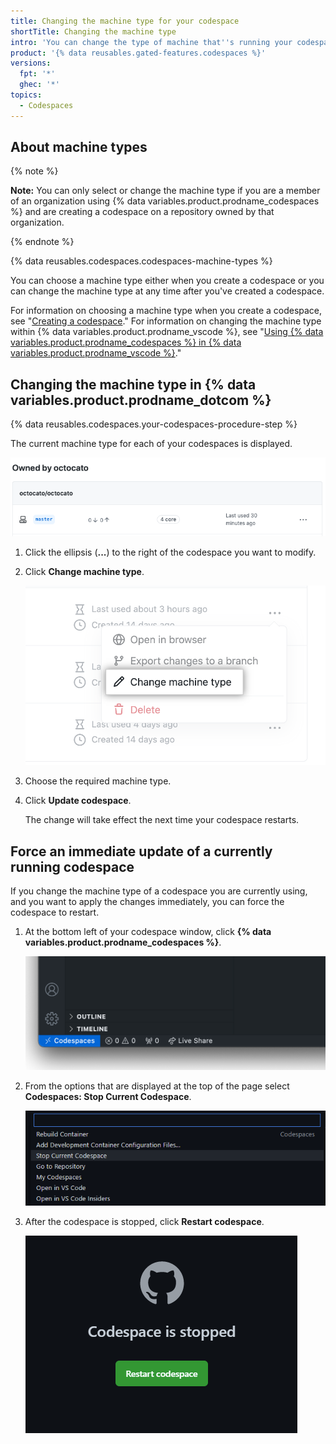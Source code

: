 ```yaml
---
title: Changing the machine type for your codespace
shortTitle: Changing the machine type
intro: 'You can change the type of machine that''s running your codespace, so that you''re using resources appropriate for work you''re doing.'
product: '{% data reusables.gated-features.codespaces %}'
versions:
  fpt: '*'
  ghec: '*'
topics:
  - Codespaces
---
```


## About machine types

{% note %}

**Note:** You can only select or change the machine type if you are a member of an organization using {% data variables.product.prodname_codespaces %} and are creating a codespace on a repository owned by that organization.

{% endnote %}

{% data reusables.codespaces.codespaces-machine-types %}

You can choose a machine type either when you create a codespace or you can change the machine type at any time after you've created a codespace.

For information on choosing a machine type when you create a codespace, see "[Creating a codespace](/codespaces/developing-in-codespaces/creating-a-codespace#creating-a-codespace)." For information on changing the machine type within {% data variables.product.prodname_vscode %}, see "[Using {% data variables.product.prodname_codespaces %} in {% data variables.product.prodname_vscode %}](/codespaces/developing-in-codespaces/using-codespaces-in-visual-studio-code#changing-the-machine-type-in-visual-studio-code)."

## Changing the machine type in {% data variables.product.prodname_dotcom %}

{% data reusables.codespaces.your-codespaces-procedure-step %}

   The current machine type for each of your codespaces is displayed.

   !['Your codespaces' list](/assets/images/help/codespaces/your-codespaces-list.png)

1. Click the ellipsis (**...**) to the right of the codespace you want to modify.
1. Click **Change machine type**.

   !['Change machine type' menu option](/assets/images/help/codespaces/change-machine-type-menu-option.png)

1. Choose the required machine type.

2. Click **Update codespace**.

   The change will take effect the next time your codespace restarts.

## Force an immediate update of a currently running codespace

If you change the machine type of a codespace you are currently using, and you want to apply the changes immediately, you can force the codespace to restart.

1. At the bottom left of your codespace window, click **{% data variables.product.prodname_codespaces %}**.

   ![Click '{% data variables.product.prodname_codespaces %}'](/assets/images/help/codespaces/codespaces-button.png)

1. From the options that are displayed at the top of the page select **Codespaces: Stop Current Codespace**.

   !['Suspend Current Codespace' option](/assets/images/help/codespaces/suspend-current-codespace.png)

1. After the codespace is stopped, click **Restart codespace**.

   ![Click 'Resume'](/assets/images/help/codespaces/resume-codespace.png)

